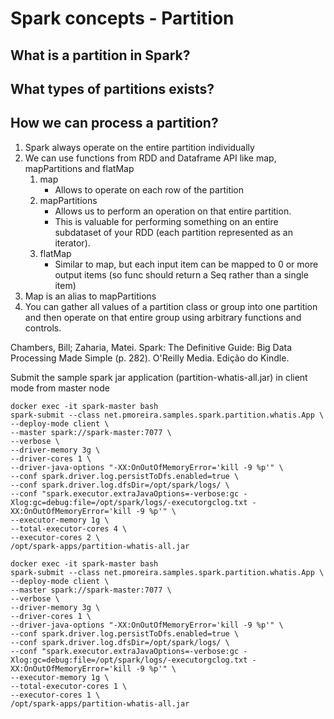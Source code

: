 # Spark concepts - Partition

## What is a partition in Spark?

## What types of partitions exists?

## How we can process a partition?

1. Spark always operate on the entire partition individually
2. We can use functions from RDD and Dataframe API like map, mapPartitions and flatMap
   1. map
      - Allows to operate on each row of the partition
   2. mapPartitions
      - Allows us to perform an operation on that entire partition. 
      - This is valuable for performing something on an entire subdataset of your RDD (each partition represented as an iterator).
   3. flatMap 
      - Similar to map, but each input item can be mapped to 0 or more output items (so func should return a Seq rather than a single item)
3. Map is an alias to mapPartitions
4. You can gather all values of a partition class or group into one partition and then operate on that entire group using arbitrary functions and controls.

Chambers, Bill; Zaharia, Matei. Spark: The Definitive Guide: Big Data Processing Made Simple (p. 282). O'Reilly Media. Edição do Kindle.



Submit the sample spark jar application (partition-whatis-all.jar) in client mode from master node

```shell
docker exec -it spark-master bash
spark-submit --class net.pmoreira.samples.spark.partition.whatis.App \
--deploy-mode client \
--master spark://spark-master:7077 \
--verbose \
--driver-memory 3g \
--driver-cores 1 \
--driver-java-options "-XX:OnOutOfMemoryError='kill -9 %p'" \
--conf spark.driver.log.persistToDfs.enabled=true \
--conf spark.driver.log.dfsDir=/opt/spark/logs/ \
--conf "spark.executor.extraJavaOptions=-verbose:gc -Xlog:gc=debug:file=/opt/spark/logs/-executorgclog.txt -XX:OnOutOfMemoryError='kill -9 %p'" \
--executor-memory 1g \
--total-executor-cores 4 \
--executor-cores 2 \
/opt/spark-apps/partition-whatis-all.jar
```

```shell
docker exec -it spark-master bash
spark-submit --class net.pmoreira.samples.spark.partition.whatis.App \
--deploy-mode client \
--master spark://spark-master:7077 \
--verbose \
--driver-memory 3g \
--driver-cores 1 \
--driver-java-options "-XX:OnOutOfMemoryError='kill -9 %p'" \
--conf spark.driver.log.persistToDfs.enabled=true \
--conf spark.driver.log.dfsDir=/opt/spark/logs/ \
--conf "spark.executor.extraJavaOptions=-verbose:gc -Xlog:gc=debug:file=/opt/spark/logs/-executorgclog.txt -XX:OnOutOfMemoryError='kill -9 %p'" \
--executor-memory 1g \
--total-executor-cores 1 \
--executor-cores 1 \
/opt/spark-apps/partition-whatis-all.jar
```